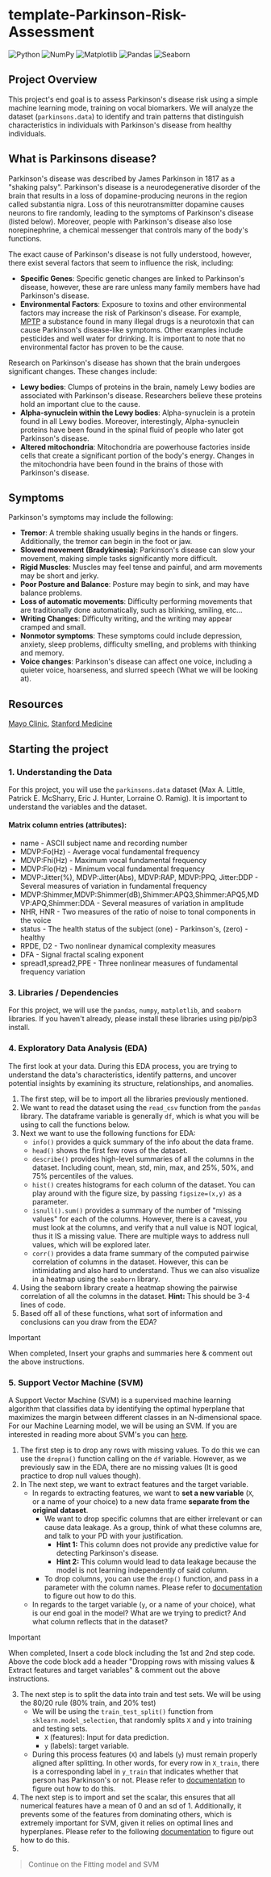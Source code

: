 # template-Parkinson-Risk-Assessment

![Python](https://img.shields.io/badge/Python-3.8%2B-blue?style=for-the-badge&logo=python)
![NumPy](https://img.shields.io/badge/NumPy-1.21%2B-013243?style=for-the-badge&logo=numpy)
![Matplotlib](https://img.shields.io/badge/Matplotlib-Visualization-%23ff69b4?style=for-the-badge)
![Pandas](https://img.shields.io/badge/Pandas-Data%20Analysis-150458?style=for-the-badge&logo=pandas)
![Seaborn](https://img.shields.io/badge/Seaborn-Data%20Visualization-3776AB?style=for-the-badge)

## Project Overview

This project's end goal is to assess Parkinson's disease risk using a simple machine learning mode, training on vocal biomarkers. We will analyze the dataset (`parkinsons.data`) to identify and train patterns that distinguish characteristics in individuals with Parkinson's disease from healthy individuals. 

## What is Parkinsons disease?

Parkinson's disease was described by James Parkinson in 1817 as a "shaking palsy". Parkinson's disease is a neurodegenerative disorder of the brain that results in a loss of dopamine-producing neurons in the region called substantia nigra. Loss of this neurotransmitter dopamine causes neurons to fire randomly, leading to the symptoms of Parkinson's disease (listed below). Moreover, people with Parkinson's disease also lose norepinephrine, a chemical messenger that controls many of the body's functions.

The exact cause of Parkinson's disease is not fully understood, however, there exist several factors that seem to influence the risk, including:
- <b>Specific Genes</b>: Specific genetic changes are linked to Parkinson's disease, however, these are rare unless many family members have had Parkinson's disease.
- <b>Environmental Factors</b>: Exposure to toxins and other environmental factors may increase the risk of Parkinson's disease. For example, <a href="https://en.wikipedia.org/wiki/MPTP">MPTP</a> a substance found in many illegal drugs is a neurotoxin that can cause Parkinson's disease-like symptoms. Other examples include pesticides and well water for drinking. It is important to note that no environmental factor has proven to be the cause.

Research on Parkinson's disease has shown that the brain undergoes significant changes. These changes include:
- <b>Lewy bodies</b>: Clumps of proteins in the brain, namely Lewy bodies are associated with Parkinson's disease. Researchers believe these proteins hold an important clue to the cause.
- <b>Alpha-synuclein within the Lewy bodies</b>: Alpha-synuclein is a protein found in all Lewy bodies. Moreover, interestingly, Alpha-synuclein proteins have been found in the spinal fluid of people who later got Parkinson's disease.
- <b>Altered mitochondria</b>: Mitochondria are powerhouse factories inside cells that create a significant portion of the body's energy.  Changes in the mitochondria have been found in the brains of those with Parkinson's disease.

## Symptoms

Parkinson's symptoms may include the following:
- <b>Tremor</b>: A tremble shaking usually begins in the hands or fingers. Additionally, the tremor can begin in the foot or jaw.
- <b>Slowed movement (Bradykinesia)</b>: Parkinson's disease can slow your movement, making simple tasks significantly more difficult.
- <b>Rigid Muscles</b>: Muscles may feel tense and painful, and arm movements may be short and jerky.
- <b>Poor Posture and Balance</b>: Posture may begin to sink, and may have balance problems.
- <b>Loss of automatic movements</b>: Difficulty performing movements that are traditionally done automatically, such as blinking, smiling, etc...
- <b>Writing Changes</b>: Difficulty writing, and the writing may appear cramped and small.
- <b>Nonmotor symptoms</b>: These symptoms could include depression, anxiety, sleep problems, difficulty smelling, and problems with thinking and memory.
- <b>Voice changes</b>: Parkinson's disease can affect one voice, including a quieter voice, hoarseness, and slurred speech (What we will be looking at).

## Resources

<a href="https://www.mayoclinic.org/diseases-conditions/parkinsons-disease/symptoms-causes/syc-20376055">Mayo Clinic</a>, <a href="https://med.stanford.edu/parkinsons/introduction-PD/history.html#:~:text=First%20described%20in%201817%20by,of%20cells%20that%20produce%20dopamine.">Stanford Medicine</a>

## Starting the project

### 1. Understanding the Data

For this project, you will use the `parkinsons.data` dataset (Max A. Little, Patrick E. McSharry, Eric J. Hunter, Lorraine O. Ramig). It is important to understand the variables and the dataset.

#### Matrix column entries (attributes):
- name - ASCII subject name and recording number
- MDVP:Fo(Hz) - Average vocal fundamental frequency
- MDVP:Fhi(Hz) - Maximum vocal fundamental frequency
- MDVP:Flo(Hz) - Minimum vocal fundamental frequency
- MDVP:Jitter(%), MDVP:Jitter(Abs), MDVP:RAP, MDVP:PPQ, Jitter:DDP - Several measures of variation in fundamental frequency
- MDVP:Shimmer,MDVP:Shimmer(dB),Shimmer:APQ3,Shimmer:APQ5,MDVP:APQ,Shimmer:DDA - Several measures of variation in amplitude
- NHR, HNR - Two measures of the ratio of noise to tonal components in the voice
- status - The health status of the subject (one) - Parkinson's, (zero) - healthy
- RPDE, D2 - Two nonlinear dynamical complexity measures
- DFA - Signal fractal scaling exponent
- spread1,spread2,PPE - Three nonlinear measures of fundamental frequency variation

### 3. Libraries / Dependencies

For this project, we will use the `pandas`, `numpy`, `matplotlib`, and `seaborn` libraries. If you haven't already, please install these libraries using pip/pip3 install.

### 4. Exploratory Data Analysis (EDA)

The first look at your data. During this EDA process, you are trying to understand the data's characteristics, identify patterns, and uncover potential insights by examining its structure, relationships, and anomalies.

1. The first step, will be to import all the libraries previously mentioned.
2. We want to read the dataset using the `read_csv` function from the `pandas` library. The dataframe variable is generally `df`, which is what you will be using to call the functions below.
3. Next we want to use the following functions for EDA:
    * `info()` provides a quick summary of the info about the data frame.
    * `head()` shows the first few rows of the dataset.
    * `describe()` provides high-level summaries of all the columns in the dataset. Including count, mean, std, min, max, and 25%, 50%, and 75% percentiles of the values.
    * `hist()` creates histograms for each column of the dataset. You can play around with the figure size, by passing `figsize=(x,y)` as a parameter.
    * `isnull().sum()` provides a summary of the number of "missing values" for each of the columns. However, there is a caveat, you must look at the columns, and verify that a null value is NOT logical, thus it IS a missing value. There are multiple ways to address null values, which will be explored later.
     * `corr()` provides a data frame summary of the computed pairwise correlation of columns in the dataset. However, this can be intimidating and also hard to understand. Thus we can also visualize in a heatmap using the `seaborn` library.
5. Using the seaborn library create a heatmap showing the pairwise correlation of all the columns in the dataset. **Hint:** This should be 3-4 lines of code.
6. Based off all of these functions, what sort of information and conclusions can you draw from the EDA?

> [!IMPORTANT]
> When completed, Insert your graphs and summaries here & comment out the above instructions.

### 5. Support Vector Machine (SVM)

A Support Vector Machine (SVM) is a supervised machine learning algorithm that classifies data by identifying the optimal hyperplane that maximizes the margin between different classes in an N-dimensional space. For our Machine Learning model, we will be using an SVM. If you are interested in reading more about SVM's you can <a href="https://www.ibm.com/think/topics/support-vector-machine#:~:text=A%20support%20vector%20machine%20(SVM,the%201990s%20by%20Vladimir%20N.">here</a>.

1. The first step is to drop any rows with missing values. To do this we can use the `dropna()` function calling on the `df` variable. However, as we previously saw in the EDA, there are no missing values (It is good practice to drop null values though).
2. In The next step, we want to extract features and the target variable.
   * In regards to extracting features, we want to **set a new variable** (`X`, or a name of your choice) to a new data frame **separate from the original dataset**.
      * We want to drop specific columns that are either irrelevant or can cause data leakage. As a group, think of what these columns are, and talk to your PD with your justification.
         * **Hint 1:** This column does not provide any predictive value for detecting Parkinson's disease.
         * **Hint 2:** This column would lead to data leakage because the model is not learning independently of said column.
      * To drop columns, you can use the `drop()` function, and pass in a parameter with the column names. Please refer to <a href="https://pandas.pydata.org/docs/reference/api/pandas.DataFrame.drop.html">documentation</a> to figure out how to do this.
   * In regards to the target variable (`y`, or a name of your choice), what is our end goal in the model? What are we trying to predict? And what column reflects that in the dataset?

> [!IMPORTANT]
> When completed, Insert a code block including the 1st and 2nd step code. Above the code block add a header "Dropping rows with missing values & Extract features and target variables" & comment out the above instructions. 

3. The next step is to split the data into train and test sets. We will be using the 80/20 rule (80% train, and 20% test)
   * We will be using the `train_test_split()` function from `sklearn.model_selection`, that randomly splits `X` and `y` into training and testing sets.
       * `X` (features): Input for data prediction.
       * `y` (labels): target variable.
   * During this process features (`X`) and labels (`y`) must remain properly aligned after splitting. In other words, for every row in `X_train`, there is a corresponding label in `y_train` that indicates whether that person has Parkinson's or not. Please refer to <a href="https://scikit-learn.org/stable/modules/generated/sklearn.model_selection.train_test_split.html">documentation</a> to figure out how to do this.
4. The next step is to import and set the scalar, this ensures that all numerical features have a mean of 0 and an sd of 1. Additionally, it prevents some of the features from dominating others, which is extremely important for SVM, given it relies on optimal lines and hyperplanes. Please refer to the following <a href="https://scikit-learn.org/stable/modules/generated/sklearn.preprocessing.StandardScaler.html">documentation</a> to figure out how to do this.
5.

> Continue on the Fitting model and SVM
